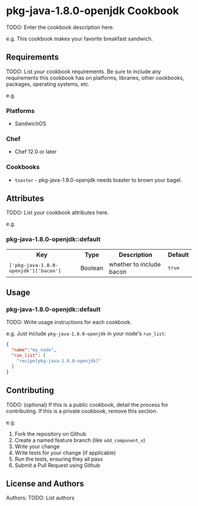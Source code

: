 # pkg-java-1.8.0-openjdk Cookbook

TODO: Enter the cookbook description here.

e.g.
This cookbook makes your favorite breakfast sandwich.

## Requirements

TODO: List your cookbook requirements. Be sure to include any requirements this cookbook has on platforms, libraries, other cookbooks, packages, operating systems, etc.

e.g.
### Platforms

- SandwichOS

### Chef

- Chef 12.0 or later

### Cookbooks

- `toaster` - pkg-java-1.8.0-openjdk needs toaster to brown your bagel.

## Attributes

TODO: List your cookbook attributes here.

e.g.
### pkg-java-1.8.0-openjdk::default

<table>
  <tr>
    <th>Key</th>
    <th>Type</th>
    <th>Description</th>
    <th>Default</th>
  </tr>
  <tr>
    <td><tt>['pkg-java-1.8.0-openjdk']['bacon']</tt></td>
    <td>Boolean</td>
    <td>whether to include bacon</td>
    <td><tt>true</tt></td>
  </tr>
</table>

## Usage

### pkg-java-1.8.0-openjdk::default

TODO: Write usage instructions for each cookbook.

e.g.
Just include `pkg-java-1.8.0-openjdk` in your node's `run_list`:

```json
{
  "name":"my_node",
  "run_list": [
    "recipe[pkg-java-1.8.0-openjdk]"
  ]
}
```

## Contributing

TODO: (optional) If this is a public cookbook, detail the process for contributing. If this is a private cookbook, remove this section.

e.g.
1. Fork the repository on Github
2. Create a named feature branch (like `add_component_x`)
3. Write your change
4. Write tests for your change (if applicable)
5. Run the tests, ensuring they all pass
6. Submit a Pull Request using Github

## License and Authors

Authors: TODO: List authors

